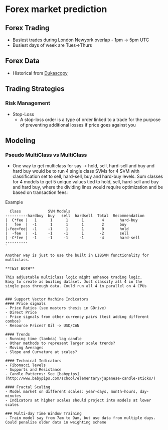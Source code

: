 # Forex market prediction

## Forex Trading
- Busiest trades during London Newyork overlap - 1pm -> 5pm UTC
- Busiest days of week are Tues->Thurs



## Forex Data
- Historical from [Dukascopy](http://www.dukascopy.com/swiss/english/marketwatch/historical/)

## Trading Strategies
### Risk Management
- Stop-Loss
  - A stop-loss order is a type of order linked to a trade for the purpose of preventing additional losses if price goes against you


## Modeling

### Pseudo MultiClass vs MultiClass
- One way to get multiclass for say -> hold, sell, hard-sell and buy and hard buy would be to run 4 single class SVMs for 4 SVM with classification set to sell, hard-sell, buy and hard-buy levels. Sum classes for 4 models to get 5 unique values tied to hold, sell, hard-sell and buy and hard buy, where the dividing lines would require optimization and be based on transaction fees:

Example
```
  Class            SVM Models
----------hardbuy  buy   sell  hardsell  Total  Recommendation
|  C*fee |   1      1      1      1        4       hard-buy
|   fee  |  -1      1      1      1        2       buy
|-fee<fee|  -1     -1      1      1        0       hold
|  -fee  |  -1     -1     -1      1       -2       sell
| -C*fee |  -1     -1     -1     -1       -4       hard-sell
----------
`

Another way is just to use the built in LIBSVM functionality for multiclass.

**TEST BOTH**

This adjustable multiclass logic might enhance trading logic.
Easy to create as builing dataset. Just classify all 4 in the
single pass through data. Could run all 4 in parallel on 4 CPUs


### Support Vector Machine Indicators
#### Price signals
- Price Ratios (see masters thesis in GDrive)
- Direct Price
- Price signals from other currency pairs (test adding different combos)
- Resource Prices? Oil -> USD/CAN

#### Trends
- Running time (lambda) lag candle
- Other methods to represent larger scale trends?
- Moving Averages
- Slope and Curvature at scales?

#### Technical Indicators
- Fibonacci levels
- Supports and Resistance
- Candle Patterns: See [babypips](http://www.babypips.com/school/elementary/japanese-candle-sticks/)

#### Fractal Scaling
- Model market on different scales: year-days, month-hours, day-minutes
- Indicators at higher scales should project into models at lower scales

### Multi-day Time Window Training
- Train model say from 7am to 9am, but use data from multiple days. Could penalize older data in weighting scheme
